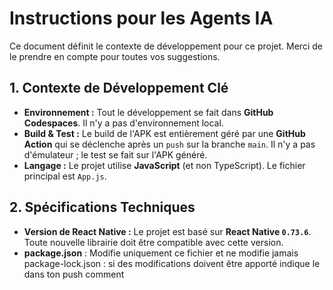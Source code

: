 # Instructions pour les Agents IA

Ce document définit le contexte de développement pour ce projet. Merci de le prendre en compte pour toutes vos suggestions.

## 1. Contexte de Développement Clé

*   **Environnement :** Tout le développement se fait dans **GitHub Codespaces**. Il n'y a pas d'environnement local.
*   **Build & Test :** Le build de l'APK est entièrement géré par une **GitHub Action** qui se déclenche après un `push` sur la branche `main`. Il n'y a pas d'émulateur ; le test se fait sur l'APK généré.
*   **Langage :** Le projet utilise **JavaScript** (et non TypeScript). Le fichier principal est `App.js`.

## 2. Spécifications Techniques

*   **Version de React Native :** Le projet est basé sur **React Native `0.73.6`**. Toute nouvelle librairie doit être compatible avec cette version.
*   **package.json** : Modifie uniquement ce fichier et ne modifie jamais package-lock.json : si des modifications doivent être apporté indique le dans ton push comment